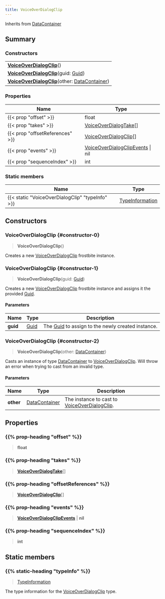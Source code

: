 ```yaml
---
title: VoiceOverDialogClip
---
```


Inherits from 
[DataContainer](/vext/ref/shared/class/datacontainer)

## Summary
### Constructors
| |
| ----------- |
| **[VoiceOverDialogClip](#constructor-0)**() |
| **[VoiceOverDialogClip](#constructor-1)**(guid: [Guid](/vext/ref/shared/class/guid)) |
| **[VoiceOverDialogClip](#constructor-2)**(other: [DataContainer](/vext/ref/shared/class/datacontainer)) |

### Properties
| Name | Type |
| ---- | ---- |
| {{< prop "offset" >}} | float |
| {{< prop "takes" >}} | [VoiceOverDialogTake](/vext/ref/fb/voiceoverdialogtake)[] |
| {{< prop "offsetReferences" >}} | [VoiceOverDialogClip](/vext/ref/fb/voiceoverdialogclip)[] |
| {{< prop "events" >}} | [VoiceOverDialogClipEvents](/vext/ref/fb/voiceoverdialogclipevents) \| nil |
| {{< prop "sequenceIndex" >}} | int |

### Static members
| Name | Type |
| ---- | ---- |
| {{< static "VoiceOverDialogClip" "typeInfo" >}} | [TypeInformation](/vext/ref/shared/class/typeinformation) |

## Constructors
### VoiceOverDialogClip {#constructor-0}
> **VoiceOverDialogClip**()

Creates a new [VoiceOverDialogClip](/vext/ref/fb/voiceoverdialogclip) frostbite instance.

### VoiceOverDialogClip {#constructor-1}
> **VoiceOverDialogClip**(guid: [Guid](/vext/ref/shared/class/guid))

Creates a new [VoiceOverDialogClip](/vext/ref/fb/voiceoverdialogclip) frostbite instance and assigns it the provided [Guid](/vext/ref/shared/class/guid).

#### Parameters
| Name | Type | Description |
| ---- | ---- | ----------- |
| **guid** | [Guid](/vext/ref/shared/class/guid) | The [Guid](/vext/ref/shared/class/guid) to assign to the newly created instance. |

### VoiceOverDialogClip {#constructor-2}
> **VoiceOverDialogClip**(other: [DataContainer](/vext/ref/shared/class/datacontainer))

Casts an instance of type [DataContainer](/vext/ref/shared/class/datacontainer) to [VoiceOverDialogClip](/vext/ref/fb/voiceoverdialogclip). Will throw an error when trying to cast from an invalid type.

#### Parameters
| Name | Type | Description |
| ---- | ---- | ----------- |
| **other** | [DataContainer](/vext/ref/shared/class/datacontainer) | The instance to cast to [VoiceOverDialogClip](/vext/ref/fb/voiceoverdialogclip). |

## Properties
### {{% prop-heading "offset" %}}
> **float**

### {{% prop-heading "takes" %}}
> **[VoiceOverDialogTake](/vext/ref/fb/voiceoverdialogtake)**[]

### {{% prop-heading "offsetReferences" %}}
> **[VoiceOverDialogClip](/vext/ref/fb/voiceoverdialogclip)**[]

### {{% prop-heading "events" %}}
> **[VoiceOverDialogClipEvents](/vext/ref/fb/voiceoverdialogclipevents)** | **nil**

### {{% prop-heading "sequenceIndex" %}}
> **int**

## Static members
### {{% static-heading "typeInfo" %}}
> [TypeInformation](/vext/ref/shared/class/typeinformation)

The type information for the [VoiceOverDialogClip](/vext/ref/fb/voiceoverdialogclip) type.


